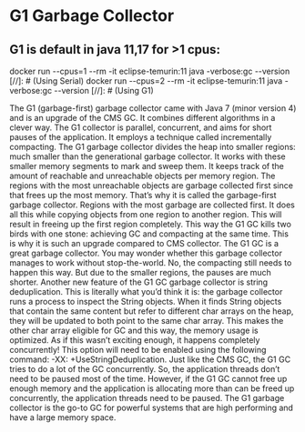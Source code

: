# G1 Garbage Collector

## G1 is default in java 11,17 for >1 cpus:
docker run --cpus=1 --rm -it eclipse-temurin:11 java -verbose:gc --version
[//]: # (Using Serial)
docker run --cpus=2 --rm -it eclipse-temurin:11 java -verbose:gc --version
[//]: # (Using G1)

The G1 (garbage-first) garbage collector came with Java 7 (minor version 4) and is an upgrade of the CMS GC. It combines
different algorithms in a clever way. The G1 collector is parallel, concurrent, and aims for short pauses of the
application. It employs a technique called incrementally compacting.
The G1 garbage collector divides the heap into smaller regions: much smaller than the generational garbage collector. It
works with these smaller memory segments to mark and sweep them. It keeps track of the amount of reachable and
unreachable objects per memory region. The regions with the most unreachable objects are garbage collected first since
that frees up the most memory. That’s why it is called the garbage-first garbage collector. Regions with the most
garbage are collected first.
It does all this while copying objects from one region to another region. This will result in freeing up the first
region completely. This way the G1 GC kills two birds with one stone: achieving GC and compacting at the same time. This
is why it is such an upgrade compared to CMS collector.
The G1 GC is a great garbage collector. You may wonder whether this garbage collector manages to work without
stop-the-world. No, the compacting still needs to happen this way. But due to the smaller regions, the pauses are much
shorter.
Another new feature of the G1 GC garbage collector is string deduplication. This is literally what you’d think it is:
the garbage collector runs a process to inspect the String objects. When it finds String objects that contain the same
content but refer to different char arrays on the heap, they will be updated to both point to the same char array. This
makes the other char array eligible for GC and this way, the memory usage is optimized. As if this wasn’t exciting
enough, it happens completely concurrently! This option will need to be enabled using the following command: -XX:
+UseStringDeduplication.
Just like the CMS GC, the G1 GC tries to do a lot of the GC concurrently. So, the application threads don’t need to be
paused most of the time. However, if the G1 GC cannot free up enough memory and the application is allocating more than
can be freed up concurrently, the application threads need to be paused.
The G1 garbage collector is the go-to GC for powerful systems that are high performing and have a large memory space. 
